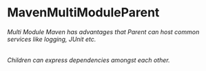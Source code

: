 # MavenMultiModuleParent

###### Multi Module Maven has advantages that Parent can host common services like logging, JUnit etc.

###### Children can express dependencies amongst each other.
